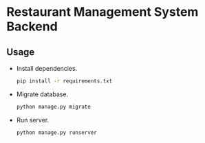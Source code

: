 # Restaurant Management System Backend

## Usage

- Install dependencies.
  ```bash
  pip install -r requirements.txt
  ```
- Migrate database.
  ```bash
  python manage.py migrate
  ```
- Run server.
  ```bash
  python manage.py runserver
  ```

